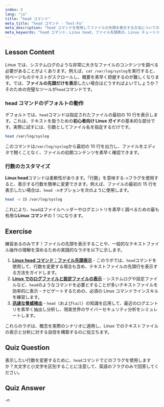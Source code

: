 ```yaml
---
index: 8
lang: "ja"
title: "head コマンド"
meta_title: "head コマンド - Text-Fu"
meta_description: "head コマンドを使用してファイルの先頭を表示する方法についての初心者向け Linux ガイド。行数を制御するための head -n オプションの使い方を学び、あらゆる Linux チュートリアルで不可欠なスキルを習得しましょう。"
meta_keywords: "head コマンド，Linux head, ファイル先頭表示，Linux チュートリアル，Linux コマンド，初心者 Linux, head -n, Linux ガイド，テキストファイル，コマンドライン"
---
```


## Lesson Content

Linux では、システムログのような非常に大きなファイルのコンテンツを調べる必要があることがよくあります。例えば、`cat /var/log/syslog`を実行すると、何ページものテキストがスクロールし、概要を素早く把握するのが難しくなります。では、**ファイルの先頭だけを表示**したい場合はどうすればよいでしょうか？そのための完璧なツールが`head`コマンドです。

### head コマンドのデフォルトの動作

デフォルトでは、`head`コマンドは指定されたファイルの最初の 10 行を表示します。これは、テキストを扱うための**初心者向け Linux ガイド**の基本的な部分です。実際に試すには、引数としてファイル名を指定するだけです。

```bash
head /var/log/syslog
```

このコマンドは`/var/log/syslog`から最初の 10 行を出力し、ファイルをエディタで開くことなく、ファイルの初期コンテンツを素早く確認できます。

### 行数のカスタマイズ

**Linux head**コマンドは柔軟性があります。「行数」を意味する`-n`フラグを使用すると、表示する行数を簡単に変更できます。例えば、ファイルの最初の 15 行を表示したい場合は、`head -n`オプションを次のように使用します。

```bash
head -n 15 /var/log/syslog
```

これにより、`head`はファイルヘッダーやログエントリを素早く調べるための最も有用な**Linux コマンド**の 1 つになります。

## Exercise

練習あるのみです！ファイルの先頭を表示することや、一般的なテキストファイル操作の理解を深めるための実践的なラボを以下に示します。

1. **[Linux head コマンド：ファイル先頭表示](https://labex.io/ja/labs/linux-linux-head-command-file-beginning-display-214302)** - このラボでは、`head`コマンドを使用して、行数を変更する場合も含め、テキストファイルの先頭行を表示する方法をガイドします。
2. **[Linux でのログファイルと設定ファイルの表示](https://labex.io/ja/labs/linux-viewing-log-and-configuration-files-in-linux-387914)** - システムログや設定ファイルなど、`head`のようなコマンドを必要とすることが多いテキストファイルを効率的に表示・ナビゲートするための、必須の Linux コマンドラインスキルを練習します。
3. **[迅速な脅威検出](https://labex.io/ja/labs/linux-rapid-threat-detection-387930)** - `head`（および`tail`）の知識を応用して、最近のログエントリを素早く抽出し分析し、現実世界のサイバーセキュリティ分析をシミュレートします。

これらのラボは、概念を実際のシナリオに適用し、Linux でのテキストファイルの表示と分析に対する自信を構築するのに役立ちます。

## Quiz Question

表示したい行数を変更するために、`head`コマンドでどのフラグを使用しますか？大文字と小文字を区別することに注意して、英語のフラグのみで回答してください。

## Quiz Answer

-n
